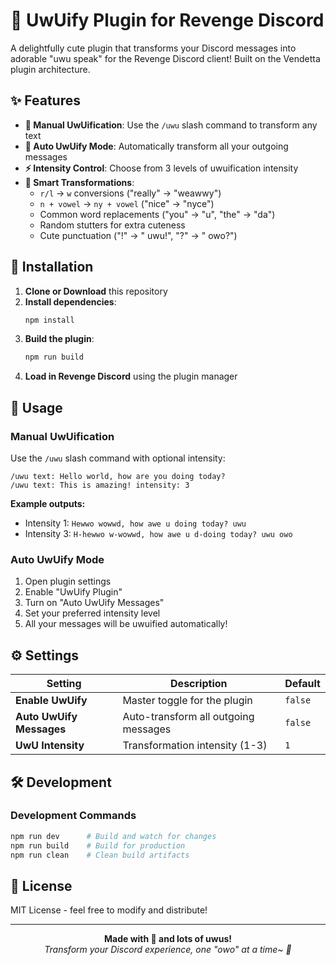 # 🎀 UwUify Plugin for Revenge Discord

A delightfully cute plugin that transforms your Discord messages into adorable "uwu speak" for the Revenge Discord client! Built on the Vendetta plugin architecture.

## ✨ Features

- **🎯 Manual UwUification**: Use the `/uwu` slash command to transform any text
- **🤖 Auto UwUify Mode**: Automatically transform all your outgoing messages  
- **⚡ Intensity Control**: Choose from 3 levels of uwuification intensity
- **🧠 Smart Transformations**: 
  - `r/l` → `w` conversions ("really" → "weawwy")
  - `n + vowel` → `ny + vowel` ("nice" → "nyce") 
  - Common word replacements ("you" → "u", "the" → "da")
  - Random stutters for extra cuteness
  - Cute punctuation ("!" → " uwu!", "?" → " owo?")

## 🚀 Installation

1. **Clone or Download** this repository
2. **Install dependencies**:
   ```bash
   npm install
   ```
3. **Build the plugin**:
   ```bash
   npm run build
   ```
4. **Load in Revenge Discord** using the plugin manager

## 📖 Usage

### Manual UwUification
Use the `/uwu` slash command with optional intensity:
```
/uwu text: Hello world, how are you doing today?
/uwu text: This is amazing! intensity: 3
```

**Example outputs:**
- Intensity 1: `Hewwo wowwd, how awe u doing today? uwu`
- Intensity 3: `H-hewwo w-wowwd, how awe u d-doing today? uwu owo`

### Auto UwUify Mode
1. Open plugin settings
2. Enable "UwUify Plugin" 
3. Turn on "Auto UwUify Messages"
4. Set your preferred intensity level
5. All your messages will be uwuified automatically!

## ⚙️ Settings

| Setting | Description | Default |
|---------|-------------|---------|
| **Enable UwUify** | Master toggle for the plugin | `false` |
| **Auto UwUify Messages** | Auto-transform all outgoing messages | `false` |
| **UwU Intensity** | Transformation intensity (1-3) | `1` |

## 🛠️ Development

### Development Commands
```bash
npm run dev      # Build and watch for changes
npm run build    # Build for production
npm run clean    # Clean build artifacts
```

## 📜 License

MIT License - feel free to modify and distribute!

---

<div align="center">
<strong>Made with 💜 and lots of uwus!</strong><br>
<em>Transform your Discord experience, one "owo" at a time~ 🎀</em>
</div>
